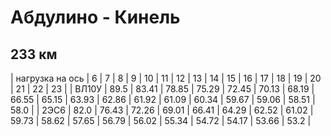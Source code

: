 # Абдулино - Кинель 
## 233 км

| нагрузка на ось | 6 | 7 | 8 | 9 | 10 | 11 | 12 | 13 | 14 | 15 | 16 | 17 | 18 | 19 | 20 | 21 | 22 | 23 |
| ВЛ10У | 89.5 | 83.41 | 78.85 | 75.29 | 72.45 | 70.13 | 68.19 | 66.55 | 65.15 | 63.93 | 62.86 | 61.92 | 61.09 | 60.34 | 59.67 | 59.06 | 58.51 | 58.0 |
| 2ЭС6 | 82.0 | 76.43 | 72.26 | 69.01 | 66.41 | 64.29 | 62.52 | 61.02 | 59.73 | 58.62 | 57.65 | 56.79 | 56.02 | 55.34 | 54.72 | 54.17 | 53.66 | 53.2 |